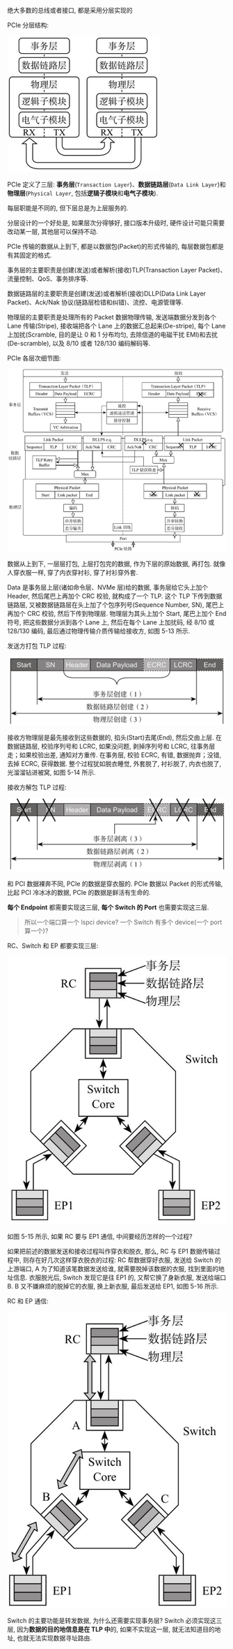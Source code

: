 
绝大多数的总线或者接口, 都是采用分层实现的

PCIe 分层结构:

![2021-11-09-21-28-55.png](./images/2021-11-09-21-28-55.png)

PCIe 定义了三层: **事务层**(`Transaction Layer`)、**数据链路层**(`Data Link Layer`)和**物理层**(`Physical Layer`, 包括**逻辑子模块**和**电气子模块**).

每层职能是不同的, 但下层总是为上层服务的.

分层设计的一个好处是, 如果层次分得够好, 接口版本升级时, 硬件设计可能只需要改动某一层, 其他层可以保持不动.

PCIe 传输的数据从上到下, 都是以数据包(Packet)的形式传输的, 每层数据包都是有其固定的格式.

事务层的主要职责是创建(发送)或者解析(接收)TLP(Transaction Layer Packet)、流量控制、QoS、事务排序等.

数据链路层的主要职责是创建(发送)或者解析(接收)DLLP(Data Link Layer Packet)、Ack/Nak 协议(链路层检错和纠错)、流控、电源管理等.

物理层的主要职责是处理所有的 Packet 数据物理传输, 发送端数据分发到各个 Lane 传输(Stripe), 接收端把各个 Lane 上的数据汇总起来(De-stripe), 每个 Lane 上加扰(Scramble, 目的是让 0 和 1 分布均匀, 去除信道的电磁干扰 EMI)和去扰(De-scramble), 以及 8/10 或者 128/130 编码解码等.

PCIe 各层次细节图:

![2021-11-09-21-32-21.png](./images/2021-11-09-21-32-21.png)

数据从上到下, 一层层打包, 上层打包完的数据, 作为下层的原始数据, 再打包. 就像人穿衣服一样, 穿了内衣穿衬衫, 穿了衬衫穿外套.

Data 是事务层上层(诸如命令层、NVMe 层)给的数据, 事务层给它头上加个 Header, 然后尾巴上再加个 CRC 校验, 就构成了一个 TLP. 这个 TLP 下传到数据链路层, 又被数据链路层在头上加了个包序列号(Sequence Number, SN), 尾巴上再加个 CRC 校验, 然后下传到物理层. 物理层为其头上加个 Start, 尾巴上加个 End 符号, 把这些数据分派到各个 Lane 上, 然后在每个 Lane 上加扰码, 经 8/10 或 128/130 编码, 最后通过物理传输介质传输给接收方, 如图 5-13 所示.

发送方打包 TLP 过程:

![2021-11-09-21-35-46.png](./images/2021-11-09-21-35-46.png)

接收方物理层是最先接收到这些数据的, 掐头(Start)去尾(End), 然后交由上层. 在数据链路层, 校验序列号和 LCRC, 如果没问题, 剥掉序列号和 LCRC, 往事务层走；如果校验出差, 通知对方重传. 在事务层, 校验 ECRC, 有错, 数据抛弃；没错, 去掉 ECRC, 获得数据. 整个过程犹如脱衣睡觉, 外套脱了, 衬衫脱了, 内衣也脱了, 光溜溜钻进被窝, 如图 5-14 所示.

接收方解包 TLP 过程:

![2021-11-09-21-35-54.png](./images/2021-11-09-21-35-54.png)

和 PCI 数据裸奔不同, PCIe 的数据是穿衣服的. PCIe 数据以 Packet 的形式传输, 比起 PCI 冷冰冰的数据, PCIe 的数据是鲜活有生命的.

**每个 Endpoint** 都需要实现这三层, **每个 Switch 的 Port** 也需要实现这三层.

> 所以一个端口算一个 lspci device? 一个 Switch 有多个 device(一个 port 算一个)?

RC、Switch 和 EP 都要实现三层:

![2021-11-09-21-36-08.png](./images/2021-11-09-21-36-08.png)

如图 5-15 所示, 如果 RC 要与 EP1 通信, 中间要经历怎样的一个过程?

如果把前述的数据发送和接收过程叫作穿衣和脱衣, 那么, RC 与 EP1 数据传输过程中, 则存在好几次这样穿衣脱衣的过程: RC 帮数据穿好衣服, 发送给 Switch 的上游端口, A 为了知道该笔数据发送给谁, 就需要脱掉该数据的衣服, 找到里面的地址信息. 衣服脱光后, Switch 发现它是往 EP1 的, 又帮它换了身新衣服, 发送给端口 B. B 又不嫌麻烦的脱掉它的衣服, 换上新衣服, 最后发送给 EP1, 如图 5-16 所示.

RC 和 EP 通信:

![2021-11-09-21-36-17.png](./images/2021-11-09-21-36-17.png)

Switch 的主要功能是转发数据, 为什么还需要实现事务层? Switch 必须实现这三层, 因为**数据的目的地信息是在 TLP 中**的, 如果不实现这一层, 就无法知道目的地址, 也就无法实现数据寻址路由.